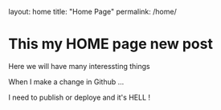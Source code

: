 layout: home
title: "Home Page"
permalink: /home/

# This my HOME page new post

Here we will have many interessting things

When I make a change in Github ...

I need to publish or deploye and it's HELL !
